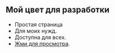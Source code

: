 ## Мой цвет для разработки

- Простая страница 
- Для моих нужд.
- Доступна для всех.
- [Жми для просмотра](https://romiruss.github.io/colorline/).
